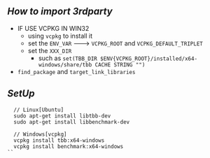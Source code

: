 ## ***How to import 3rdparty***
* IF USE VCPKG IN WIN32
  * using `vcpkg` to install it
  * set the `ENV_VAR` ---> `VCPKG_ROOT` and `VCPKG_DEFAULT_TRIPLET`
  * set the `XXX_DIR`
    * such as `set(TBB_DIR $ENV{VCPKG_ROOT}/installed/x64-windows/share/tbb CACHE STRING "")`
* `find_package` and `target_link_libraries`
  
## ***SetUp***
```shell
  // Linux[Ubuntu]
  sudo apt-get install libtbb-dev
  sudo apt-get install libbenchmark-dev

  // Windows[vcpkg]
  vcpkg install tbb:x64-windows
  vcpkg install benchmark:x64-windows
``
